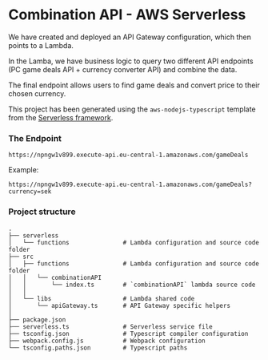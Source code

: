 # Combination API - AWS Serverless

We have created and deployed an API Gateway configuration, which then points to a Lambda.

In the Lamba, we have business logic to query two different API endpoints (PC game deals API + currency converter API) and combine the data.

The final endpoint allows users to find game deals and convert price to their chosen currency.

This project has been generated using the `aws-nodejs-typescript` template from the [Serverless framework](https://www.serverless.com/).

### The Endpoint

```
https://npngw1v899.execute-api.eu-central-1.amazonaws.com/gameDeals
```

Example:
```
https://npngw1v899.execute-api.eu-central-1.amazonaws.com/gameDeals?currency=sek
```

### Project structure
```
.
├── serverless
│   └── functions               # Lambda configuration and source code folder 
├── src
│   ├── functions               # Lambda configuration and source code folder 
│   │   └── combinationAPI
│   │       └── index.ts        # `combinationAPI` lambda source code
│   │
│   └── libs                    # Lambda shared code
│       └── apiGateway.ts       # API Gateway specific helpers
│
├── package.json
├── serverless.ts               # Serverless service file
├── tsconfig.json               # Typescript compiler configuration
├── webpack.config.js           # Webpack configuration
└── tsconfig.paths.json         # Typescript paths
```